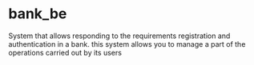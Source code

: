 # bank_be
System that allows responding to the requirements
registration and authentication in a bank. this system allows you to manage a part of the operations carried out by its users
